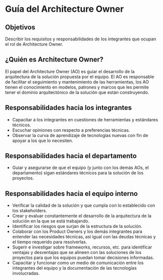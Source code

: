 # Guía del Architecture Owner

## Objetivos

Describir los requisitos y responsabilidades de los integrantes que ocupan el rol de Architecture Owner.

## ¿Quién es Architecture Owner?

El papel del Architecture Owner (AO) es guiar el desarrollo de la arquitectura de la solución propuesta por el equipo. El AO es responsable de facilitar el seguimiento y mantenimiento de las herramientas, los AO tienen el conocimiento en modelos, patrones y marcos que les permite tener el dominio arquitectónico de la solución que están construyendo.

## Responsabilidades hacia los integrantes

- Capacitar a los integrantes en cuestiones de herramientas y estándares técnicos.
- Escuchar opiniones con respecto a preferencias técnicas.
- Observar la curva de aprendizaje de tecnologías nuevas con fin de apoyar a los que lo necesiten.

## Responsabilidades hacia el departamento

- Guiar y asegurarse de que el equipo (y junto con los demás AOs, el departamento) sigan estándares técnicos para la solución de los proyectos.

## Responsabilidades hacia el equipo interno

- Verificar la calidad de la solución y que cumpla con lo establecido con los stakeholders.
- Crear y evaluar constantemente el desarrollo de la arquitectura de la solución en la que se está trabajando.
- Identificar los riesgos que surjan de la estructura de la solución.
- Colaborar con los Product Owners y los demás integrantes para entender las necesidades técnicas, así igual con las deudas técnicas y el tiempo requerido para resolverlas.
- Sugerir e investigar sobre frameworks, recursos, etc. para identificar ventajas y desventajas que se alineen con las soluciones de los proyectos para que los equipos puedan tomar decisiones informadas.
- Capacitar y funcionar como un medio de comunicación entre los integrantes del equipo y la documentación de las tecnologías involucradas.
